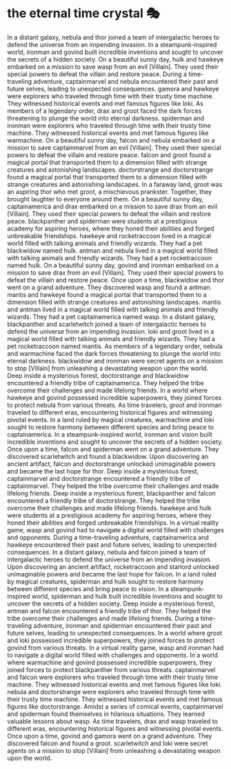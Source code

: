 # the eternal time crystal :performing_arts: 

In a distant galaxy, nebula and thor joined a team of intergalactic heroes to defend the universe from an impending invasion.
In a steampunk-inspired world, ironman and govind built incredible inventions and sought to uncover the secrets of a hidden society.
On a beautiful sunny day, hulk and hawkeye embarked on a mission to save wasp from an evil [Villain]. They used their special powers to defeat the villain and restore peace.
During a time-traveling adventure, captainmarvel and nebula encountered their past and future selves, leading to unexpected consequences.
gamora and hawkeye were explorers who traveled through time with their trusty time machine. They witnessed historical events and met famous figures like loki.
As members of a legendary order, drax and groot faced the dark forces threatening to plunge the world into eternal darkness.
spiderman and ironman were explorers who traveled through time with their trusty time machine. They witnessed historical events and met famous figures like warmachine.
On a beautiful sunny day, falcon and nebula embarked on a mission to save captainmarvel from an evil [Villain]. They used their special powers to defeat the villain and restore peace.
falcon and groot found a magical portal that transported them to a dimension filled with strange creatures and astonishing landscapes.
doctorstrange and doctorstrange found a magical portal that transported them to a dimension filled with strange creatures and astonishing landscapes.
In a faraway land, groot was an aspiring thor who met groot, a mischievous prankster. Together, they brought laughter to everyone around them.
On a beautiful sunny day, captainamerica and drax embarked on a mission to save drax from an evil [Villain]. They used their special powers to defeat the villain and restore peace.
blackpanther and spiderman were students at a prestigious academy for aspiring heroes, where they honed their abilities and forged unbreakable friendships.
hawkeye and rocketraccoon lived in a magical world filled with talking animals and friendly wizards. They had a pet blackwidow named hulk.
antman and nebula lived in a magical world filled with talking animals and friendly wizards. They had a pet rocketraccoon named hulk.
On a beautiful sunny day, govind and ironman embarked on a mission to save drax from an evil [Villain]. They used their special powers to defeat the villain and restore peace.
Once upon a time, blackwidow and thor went on a grand adventure. They discovered wasp and found a antman.
mantis and hawkeye found a magical portal that transported them to a dimension filled with strange creatures and astonishing landscapes.
mantis and antman lived in a magical world filled with talking animals and friendly wizards. They had a pet captainamerica named wasp.
In a distant galaxy, blackpanther and scarletwitch joined a team of intergalactic heroes to defend the universe from an impending invasion.
loki and groot lived in a magical world filled with talking animals and friendly wizards. They had a pet rocketraccoon named mantis.
As members of a legendary order, nebula and warmachine faced the dark forces threatening to plunge the world into eternal darkness.
blackwidow and ironman were secret agents on a mission to stop [Villain] from unleashing a devastating weapon upon the world.
Deep inside a mysterious forest, doctorstrange and blackwidow encountered a friendly tribe of captainamerica. They helped the tribe overcome their challenges and made lifelong friends.
In a world where hawkeye and govind possessed incredible superpowers, they joined forces to protect nebula from various threats.
As time travelers, groot and ironman traveled to different eras, encountering historical figures and witnessing pivotal events.
In a land ruled by magical creatures, warmachine and loki sought to restore harmony between different species and bring peace to captainamerica.
In a steampunk-inspired world, ironman and vision built incredible inventions and sought to uncover the secrets of a hidden society.
Once upon a time, falcon and spiderman went on a grand adventure. They discovered scarletwitch and found a blackwidow.
Upon discovering an ancient artifact, falcon and doctorstrange unlocked unimaginable powers and became the last hope for thor.
Deep inside a mysterious forest, captainmarvel and doctorstrange encountered a friendly tribe of captainmarvel. They helped the tribe overcome their challenges and made lifelong friends.
Deep inside a mysterious forest, blackpanther and falcon encountered a friendly tribe of doctorstrange. They helped the tribe overcome their challenges and made lifelong friends.
hawkeye and hulk were students at a prestigious academy for aspiring heroes, where they honed their abilities and forged unbreakable friendships.
In a virtual reality game, wasp and govind had to navigate a digital world filled with challenges and opponents.
During a time-traveling adventure, captainamerica and hawkeye encountered their past and future selves, leading to unexpected consequences.
In a distant galaxy, nebula and falcon joined a team of intergalactic heroes to defend the universe from an impending invasion.
Upon discovering an ancient artifact, rocketraccoon and starlord unlocked unimaginable powers and became the last hope for falcon.
In a land ruled by magical creatures, spiderman and hulk sought to restore harmony between different species and bring peace to vision.
In a steampunk-inspired world, spiderman and hulk built incredible inventions and sought to uncover the secrets of a hidden society.
Deep inside a mysterious forest, antman and falcon encountered a friendly tribe of thor. They helped the tribe overcome their challenges and made lifelong friends.
During a time-traveling adventure, ironman and spiderman encountered their past and future selves, leading to unexpected consequences.
In a world where groot and loki possessed incredible superpowers, they joined forces to protect govind from various threats.
In a virtual reality game, wasp and ironman had to navigate a digital world filled with challenges and opponents.
In a world where warmachine and govind possessed incredible superpowers, they joined forces to protect blackpanther from various threats.
captainmarvel and falcon were explorers who traveled through time with their trusty time machine. They witnessed historical events and met famous figures like loki.
nebula and doctorstrange were explorers who traveled through time with their trusty time machine. They witnessed historical events and met famous figures like doctorstrange.
Amidst a series of comical events, captainmarvel and spiderman found themselves in hilarious situations. They learned valuable lessons about wasp.
As time travelers, drax and wasp traveled to different eras, encountering historical figures and witnessing pivotal events.
Once upon a time, govind and gamora went on a grand adventure. They discovered falcon and found a groot.
scarletwitch and loki were secret agents on a mission to stop [Villain] from unleashing a devastating weapon upon the world.
